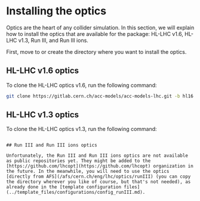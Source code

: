 # Installing the optics

Optics are the heart of any collider simulation. In this section, we will explain how to install the optics that are available for the package: HL-LHC v1.6, HL-LHC v1.3, Run III, and Run III ions.

First, move to or create the directory where you want to install the optics.

## HL-LHC v1.6 optics

To clone the HL-LHC optics v1.6, run the following command:

```bash
git clone https://gitlab.cern.ch/acc-models/acc-models-lhc.git -b hl16
```

## HL-LHC v1.3 optics

To clone the HL-LHC optics v1.3, run the following command:

```git clone https://github.com/ColasDroin/hllhc13.git

## Run III and Run III ions optics

Unfortunately, the Run III and Run III ions optics are not available as public repositories yet. They might be added to the [https://github.com/lhcopt](https://github.com/lhcopt) organization in the future. In the meanwhile, you will need to use the optics [directly from AFS](/afs/cern.ch/eng/lhc/optics/runIII) (you can copy the directory wherever you like of course, but that's not needed), as already done in the [template configuration files](../template_files/configurations/config_runIII.md).


